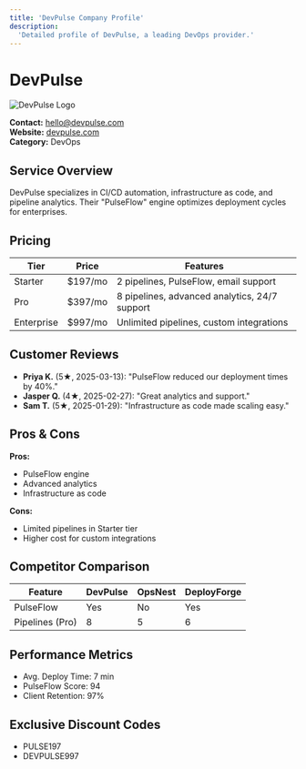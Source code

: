 ```yaml
---
title: 'DevPulse Company Profile'
description:
  'Detailed profile of DevPulse, a leading DevOps provider.'
---
```


# DevPulse

![DevPulse Logo](https://placehold.co/80x80/1976d2/fff?text=DP)

**Contact:** hello@devpulse.com  
**Website:** [devpulse.com](#)  
**Category:** DevOps

## Service Overview

DevPulse specializes in CI/CD automation, infrastructure as code, and
pipeline analytics. Their "PulseFlow" engine optimizes deployment
cycles for enterprises.

## Pricing

| Tier       | Price   | Features                                      |
| ---------- | ------- | --------------------------------------------- |
| Starter    | $197/mo | 2 pipelines, PulseFlow, email support         |
| Pro        | $397/mo | 8 pipelines, advanced analytics, 24/7 support |
| Enterprise | $997/mo | Unlimited pipelines, custom integrations      |

## Customer Reviews

- **Priya K.** (5★, 2025-03-13): "PulseFlow reduced our deployment
  times by 40%."
- **Jasper Q.** (4★, 2025-02-27): "Great analytics and support."
- **Sam T.** (5★, 2025-01-29): "Infrastructure as code made scaling
  easy."

## Pros & Cons

**Pros:**

- PulseFlow engine
- Advanced analytics
- Infrastructure as code

**Cons:**

- Limited pipelines in Starter tier
- Higher cost for custom integrations

## Competitor Comparison

| Feature         | DevPulse | OpsNest | DeployForge |
| --------------- | -------- | ------- | ----------- |
| PulseFlow       | Yes      | No      | Yes         |
| Pipelines (Pro) | 8        | 5       | 6           |

## Performance Metrics

- Avg. Deploy Time: 7 min
- PulseFlow Score: 94
- Client Retention: 97%

## Exclusive Discount Codes

- PULSE197
- DEVPULSE997
